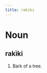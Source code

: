 ```yaml
---
title: rakiki
---
```


Noun
================================

rakìki
----------------

1. Bark of a tree.
